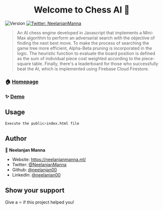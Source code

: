 <h1 align="center">Welcome to Chess AI 👋</h1>
<p>
  <img alt="Version" src="https://img.shields.io/badge/version-1.0-blue.svg?cacheSeconds=2592000" />
  <a href="https://twitter.com/NeelanjanManna" target="_blank">
    <img alt="Twitter: NeelanjanManna" src="https://img.shields.io/twitter/follow/NeelanjanManna.svg?style=social" />
  </a>
</p>

> An AI chess engine developed in Javascript that implements a Mini-Max algorithm to perform an adversarial search with the objective of finding the next best move. To make the process of searching the game tree more efficient, Alpha-Beta pruning is incorporated in the logic. The heuristic function to evaluate the board position is defined as the sum of individual piece cost weighted according to the piece-square table. Finally, there's a leaderboard for those who successfully beat the AI, which is implemented using Firebase Cloud Firestore.

### 🏠 [Homepage](https://github.com/neelanjan00/ChessAI)

### ✨ [Demo](https://playchessai.web.app/)

## Usage

```sh
Execute the public>index.html file
```

## Author

👤 **Neelanjan Manna**

* Website: https://neelanjanmanna.ml/
* Twitter: [@NeelanjanManna](https://twitter.com/NeelanjanManna)
* Github: [@neelanjan00](https://github.com/neelanjan00)
* LinkedIn: [@neelanjan00](https://linkedin.com/in/neelanjan00)

## Show your support

Give a ⭐️ if this project helped you!